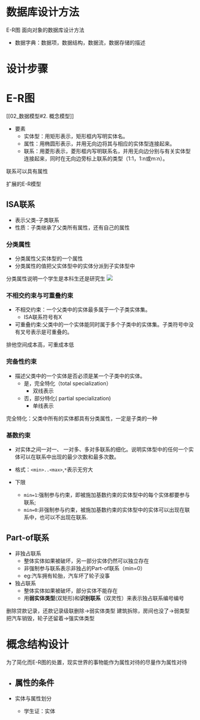 # 数据库设计方法

E-R图
面向对象的数据库设计方法

- 数据字典：数据项，数据结构，数据流，数据存储的描述

# 设计步骤


# E-R图

[[02_数据模型#2. 概念模型]]

- 要素
	- 实体型：用矩形表示，矩形框内写明实体名。
	- 属性：用椭圆形表示，并用无向边将其与相应的实体型连接起来。
	- 联系：用菱形表示，菱形框内写明联系名，并用无向边分别与有关实体型连接起来，同时在无向边旁标上联系的类型（1∶1，1∶n或m∶n）。

联系可以具有属性


扩展的E-R模型
## ISA联系
- 表示父类-子类联系
- 性质：子类继承了父类所有属性，还有自己的属性

### 分类属性

- 分类属性父实体型的一个属性
- 分类属性的值把父实体型中的实体分派到子实体型中

分类属性说明一个学生是本科生还是研究生
![](https://chillcharlie-img.oss-cn-hangzhou.aliyuncs.com/imgae/2023/04/11/8c044ccb1c90e31c7eefc8b0750750e7_202304111444272.png)
### 不相交约束与可重叠约束

- 不相交约束：一个父类中的实体最多属于一个子类实体集。
	- ISA联系符号有X
- 可重叠约束:父类中的一个实体能同时属于多个子类中的实体集。子类符号中没有叉号表示是可重叠的。


排他空间成本高，可重成本低

### 完备性约束

- 描述父类中的一个实体是否必须是某一个子类中的实体。
	- 是，完全特化（total specialization）
		- 双线表示
	- 否，部分特化( partial specialization)
		- 单线表示

完全特化：父类中所有的实体都具有分类属性，一定是子类的一种


### 基数约束

- 对实体之间一对一、 一对多、多对多联系的细化。说明实体型中的任何一个实体可以在联系中出现的最少次数和最多次数。
- 格式：`<min>..<max>`,`*`表示无穷大

- 下限
	- `min=1`:强制参与约束，即被施加基数约束的实体型中的每个实体都要参与联系;
	- `min=0`:非强制参与约束，被施加基数约束的实体型中的实体可以出现在联系中，也可以不出现在联系.


## Part-of联系

- 非独占联系
	- 整体实体如果被破坏，另一部分实体仍然可以独立存在
	- 非强制参与联系表示非独占的Part-of联系（min=0）
	- eg:汽车拥有轮胎，汽车坏了轮子没事
- 独占联系
	- 整体实体如果被破坏，部分实体不能存在
	- 用**弱实体类型**(双矩形)和**识别联系**（双灵性）来表示独占联系编号编号

删除贷款记录，还款记录级联删除->弱实体类型
建筑拆除，房间也没了->弱类型
把汽车销毁，轮子还留着->强实体类型

# 概念结构设计

为了简化而E-R图的处置，现实世界的事物能作为属性对待的尽量作为属性对待

- 属性的条件
	- 

- 实体与属性划分
	- 学生证：实体